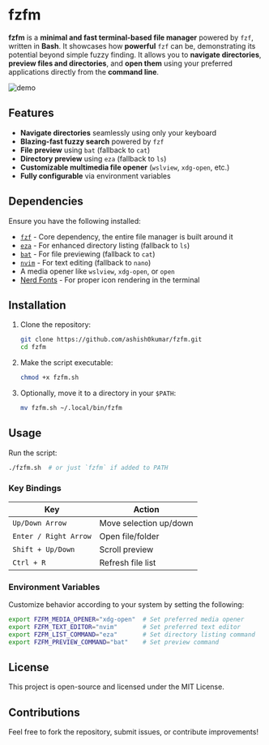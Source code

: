 # fzfm

**fzfm** is a **minimal and fast terminal-based file manager** powered by `fzf`,
written in **Bash**. It showcases how **powerful** `fzf` can be, demonstrating
its potential beyond simple fuzzy finding. It allows you to **navigate
directories**, **preview files and directories**, and **open them** using your
preferred applications directly from the **command line**.

![demo](assets/demo2.gif)

## Features

- **Navigate directories** seamlessly using only your keyboard
- **Blazing-fast fuzzy search** powered by `fzf`
- **File preview** using `bat` (fallback to `cat`)
- **Directory preview** using `eza` (fallback to `ls`)
- **Customizable multimedia file opener** (`wslview`, `xdg-open`, etc.)
- **Fully configurable** via environment variables

## Dependencies

Ensure you have the following installed:

- [`fzf`](https://github.com/junegunn/fzf) - Core dependency, the entire file
  manager is built around it
- [`eza`](https://github.com/eza-community/eza) - For enhanced directory listing
  (fallback to `ls`)
- [`bat`](https://github.com/sharkdp/bat) - For file previewing (fallback to
  `cat`)
- [`nvim`](https://github.com/neovim/neovim) - For text editing (fallback to
  `nano`)
- A media opener like `wslview`, `xdg-open`, or `open`
- [Nerd Fonts](https://www.nerdfonts.com/) - For proper icon rendering in the
  terminal

## Installation

1. Clone the repository:
   ```bash
   git clone https://github.com/ashish0kumar/fzfm.git
   cd fzfm
   ```
2. Make the script executable:
   ```bash
   chmod +x fzfm.sh
   ```
3. Optionally, move it to a directory in your `$PATH`:
   ```bash
   mv fzfm.sh ~/.local/bin/fzfm
   ```

## Usage

Run the script:

```bash
./fzfm.sh  # or just `fzfm` if added to PATH
```

### Key Bindings

| **Key**               | **Action**             |
| --------------------- | ---------------------- |
| `Up/Down Arrow`       | Move selection up/down |
| `Enter / Right Arrow` | Open file/folder       |
| `Shift + Up/Down`     | Scroll preview         |
| `Ctrl + R`            | Refresh file list      |

### Environment Variables

Customize behavior according to your system by setting the following:

```bash
export FZFM_MEDIA_OPENER="xdg-open"  # Set preferred media opener
export FZFM_TEXT_EDITOR="nvim"       # Set preferred text editor
export FZFM_LIST_COMMAND="eza"       # Set directory listing command
export FZFM_PREVIEW_COMMAND="bat"    # Set preview command
```

## License

This project is open-source and licensed under the MIT License.

## Contributions

Feel free to fork the repository, submit issues, or contribute improvements!
